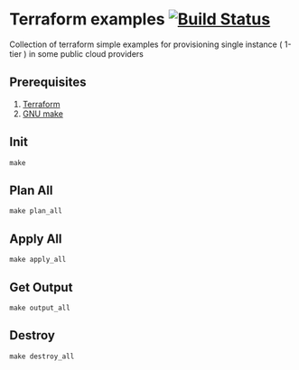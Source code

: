 # Terraform examples [![Build Status](https://travis-ci.org/franzramadhan/terraform_demo.svg?branch=master)](https://travis-ci.org/franzramadhan/terraform_demo)

Collection of terraform simple examples for provisioning single instance ( 1-tier ) in some public cloud providers

## Prerequisites
1. [Terraform](https://www.terraform.io/downloads.html)
2. [GNU make](https://www.gnu.org/software/make/)

## Init
`make`

## Plan All
`make plan_all`

## Apply All
`make apply_all`

## Get Output
`make output_all`

## Destroy
`make destroy_all`